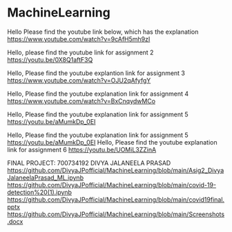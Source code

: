# MachineLearning

Hello Please find the youtube link below, which has the explanation
https://www.youtube.com/watch?v=9cAfH5mh9zI

Hello, please find the youtube link for assignment 2 
https://youtu.be/0X8Q1aftF3Q

Hello, Please find the youtube explantion link for assignment 3
https://www.youtube.com/watch?v=OJU2qAfyfgY


Hello, Please find the youtube explanation link for assignment 4
https://www.youtube.com/watch?v=BxCnqydwMCo

Hello, Please find the youtube explanation link for assignment 5
https://youtu.be/aMumkDp_0EI

Hello, Please find the youtube explanation link for assignment 5
https://youtu.be/aMumkDp_0EI
Hello, Please find the youtube explanation link for assignment 6
https://youtu.be/UOMiL3ZZinA


FINAL PROJECT:
700734192
DIVYA JALANEELA PRASAD
https://github.com/DivyaJPofficial/MachineLearning/blob/main/Asig2_DivyaJalaneelaPrasad_ML.ipynb
https://github.com/DivyaJPofficial/MachineLearning/blob/main/covid-19-detection%20(1).ipynb
https://github.com/DivyaJPofficial/MachineLearning/blob/main/covid19final.pptx
https://github.com/DivyaJPofficial/MachineLearning/blob/main/Screenshots.docx
